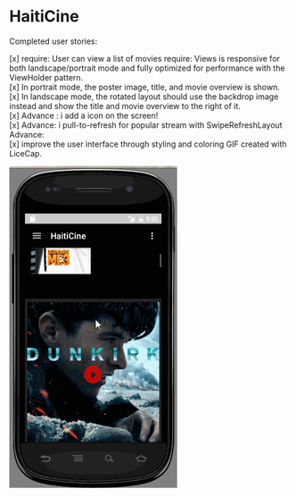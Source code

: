 # HaitiCine


Completed user stories: <br/>

[x] require: User can view a list of movies require: Views is responsive for both landscape/portrait mode and fully optimized for performance with the ViewHolder pattern. <br/>
[x] In portrait mode, the poster image, title, and movie overview is shown. <br/>
[x] In landscape mode, the rotated layout should use the backdrop image instead and show the title and movie overview to the right of it.<br/> 
[x] Advance : i add a icon on the screen! <br/>
[x] Advance: i pull-to-refresh for popular stream with SwipeRefreshLayout Advance:<br/>
[x] improve the user interface through styling and coloring GIF created with LiceCap.<br/>

<img src="haitiCine.gif"/>
